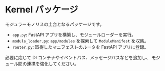 # Kernel パッケージ

モジュラーモノリスの土台となるパッケージです。

- `app.py`: FastAPI アプリを構築し、モジュールローダーを実行。
- `module_loader.py`: `app/modules` を探索して `ModuleManifest` を収集。
- `router.py`: 取得したマニフェストのルータを FastAPI アプリに登録。

必要に応じて DI コンテナやイベントバス、メッセージバスなどを追加し、
モジュール間の連携を強化してください。
